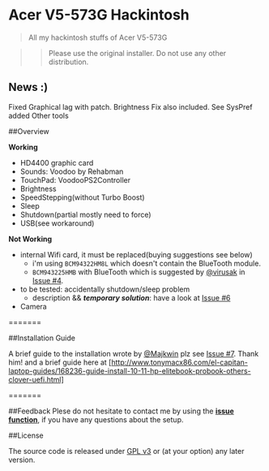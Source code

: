 Acer V5-573G Hackintosh
=======================

> All my hackintosh stuffs of Acer V5-573G

>> Please use the original installer. Do not use any other distribution.

## News :)
Fixed Graphical lag with patch. Brightness Fix also included. See SysPref
added Other tools

##Overview

**Working**

- HD4400 graphic card
- Sounds: Voodoo by Rehabman
- TouchPad: VoodooPS2Controller
- Brightness
- SpeedStepping(without Turbo Boost)
- Sleep
- Shutdown(partial mostly need to force)
- USB(see workaround)

**Not Working**
- internal Wifi card, it must be replaced(buying suggestions see below)
  - i'm using `BCM94322HM8L` which doesn't contain the BlueTooth module.
  - `BCM943225HMB` with BlueTooth which is suggested by [@virusak](https://github.com/virusak) in [Issue #4](https://github.com/Kaijun/Acer-V5-573G-Hackintosh/issues/4#issuecomment-56149694).
- to be tested: accidentally shutdown/sleep problem
  - description && ***temporary solution***: have a look at [Issue #6](https://github.com/Kaijun/Acer-V5-573G-Hackintosh/issues/6)
- Camera


=======

##Installation Guide

A brief guide to the installation wrote by [@Majkwin](https://github.com/Majkwin) plz see [Issue #7](https://github.com/Kaijun/Acer-V5-573G-Hackintosh/issues/7). Thank him!
and a brief guide here at [http://www.tonymacx86.com/el-capitan-laptop-guides/168236-guide-install-10-11-hp-elitebook-probook-others-clover-uefi.html]

=======

##Feedback
Plese do not hesitate to contact me by using the **[issue function](https://github.com/Kaijun/Acer-V5-573G-Hackintosh/issues)**, if you have any questions about the setup.

##License

The source code is released under [GPL v3](http://www.gnu.org/copyleft/gpl.html) or (at your option) any later version.
